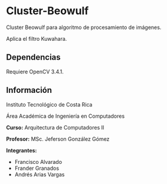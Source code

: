 # Cluster-Beowulf
Cluster Beowulf para algoritmo de procesamiento de imágenes.

Aplica el filtro Kuwahara.

## Dependencias
Requiere OpenCV 3.4.1.

## Información
Instituto Tecnológico de Costa Rica

Área Académica de Ingeniería en Computadores

**Curso:** Arquitectura de Computadores II

**Profesor:** MSc. Jeferson González Gómez

**Integrantes:**

* Francisco Alvarado
* Frander Granados
* Andrés Arias Vargas